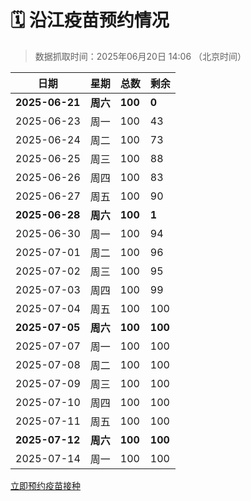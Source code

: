 # 🗓️ 沿江疫苗预约情况

> 数据抓取时间：2025年06月20日 14:06 （北京时间）

| 日期 | 星期 | 总数 | 剩余 |
|------|------|------|------|
| **2025-06-21** | **周六** | **100** | **0** |
| 2025-06-23 | 周一 | 100 | 43 |
| 2025-06-24 | 周二 | 100 | 73 |
| 2025-06-25 | 周三 | 100 | 88 |
| 2025-06-26 | 周四 | 100 | 83 |
| 2025-06-27 | 周五 | 100 | 90 |
| **2025-06-28** | **周六** | **100** | **1** |
| 2025-06-30 | 周一 | 100 | 94 |
| 2025-07-01 | 周二 | 100 | 96 |
| 2025-07-02 | 周三 | 100 | 95 |
| 2025-07-03 | 周四 | 100 | 99 |
| 2025-07-04 | 周五 | 100 | 100 |
| **2025-07-05** | **周六** | **100** | **100** |
| 2025-07-07 | 周一 | 100 | 100 |
| 2025-07-08 | 周二 | 100 | 100 |
| 2025-07-09 | 周三 | 100 | 100 |
| 2025-07-10 | 周四 | 100 | 100 |
| 2025-07-11 | 周五 | 100 | 100 |
| **2025-07-12** | **周六** | **100** | **100** |
| 2025-07-14 | 周一 | 100 | 100 |


<div class="button-container">
<a class="btn" href="http://yfzweb.ishequ.net/#/login" target="_blank">立即预约疫苗接种</a>
</div>
